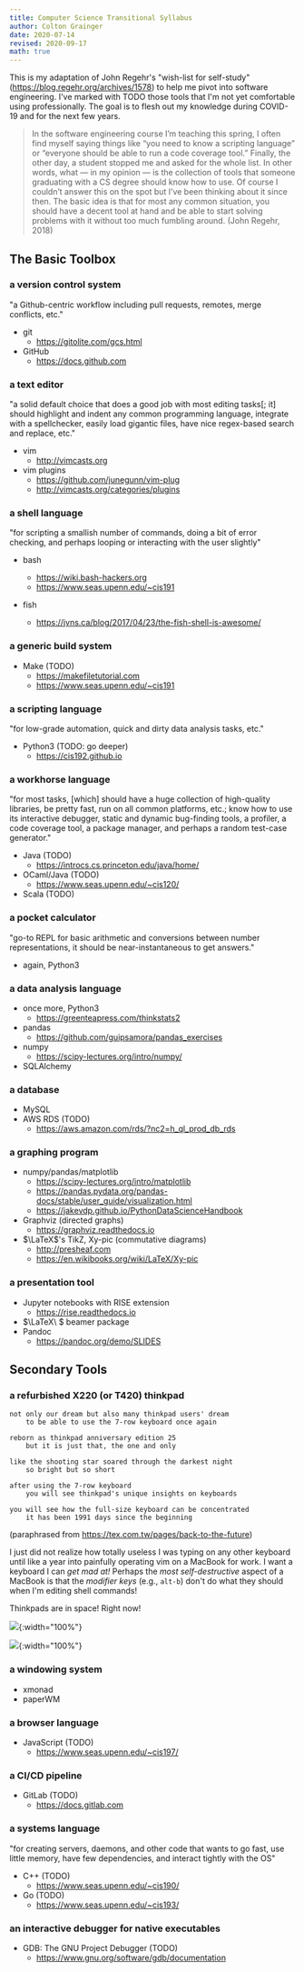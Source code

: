 ```yaml
---
title: Computer Science Transitional Syllabus
author: Colton Grainger
date: 2020-07-14
revised: 2020-09-17
math: true
---
```


This is my adaptation of John Regehr's "wish-list for self-study" (<https://blog.regehr.org/archives/1578>) to help me pivot into software engineering. I've marked with TODO those tools that I'm not yet comfortable using professionally. The goal is to flesh out my knowledge during COVID-19 and for the next few years.

> In the software engineering course I’m teaching this spring, I often find myself saying things like “you need to know a scripting language” or “everyone should be able to run a code coverage tool.” Finally, the other day, a student stopped me and asked for the whole list. In other words, what — in my opinion — is the collection of tools that someone graduating with a CS degree should know how to use. Of course I couldn’t answer this on the spot but I’ve been thinking about it since then. The basic idea is that for most any common situation, you should have a decent tool at hand and be able to start solving problems with it without too much fumbling around. (John Regehr, 2018)


## The Basic Toolbox

### a version control system

"a Github-centric workflow including pull requests, remotes, merge conflicts, etc."

- git 
    - <https://gitolite.com/gcs.html>
- GitHub 
    - <https://docs.github.com>

### a text editor

"a solid default choice that does a good job with most editing tasks[; it] should highlight and indent any common programming language, integrate with a spellchecker, easily load gigantic files, have nice regex-based search and replace, etc."

- vim 
    - <http://vimcasts.org>
- vim plugins
    - <https://github.com/junegunn/vim-plug>
    - <http://vimcasts.org/categories/plugins>

### a shell language

"for scripting a smallish number of commands, doing a bit of error checking, and perhaps looping or interacting with the user slightly"

- bash 
    - <https://wiki.bash-hackers.org>
    - <https://www.seas.upenn.edu/~cis191>

- fish 
    - <https://jvns.ca/blog/2017/04/23/the-fish-shell-is-awesome/>

### a generic build system

- Make  (TODO)
    - <https://makefiletutorial.com>
    - <https://www.seas.upenn.edu/~cis191>

### a scripting language

"for low-grade automation, quick and dirty data analysis tasks, etc."

- Python3 (TODO: go deeper)
    - <https://cis192.github.io>

### a workhorse language

"for most tasks, [which] should have a huge collection of high-quality libraries, be pretty fast, run on all common platforms, etc.; know how to use its interactive debugger, static and dynamic bug-finding tools, a profiler, a code coverage tool, a package manager, and perhaps a random test-case generator."

- Java (TODO)
    - <https://introcs.cs.princeton.edu/java/home/>
- OCaml/Java (TODO)
    - <https://www.seas.upenn.edu/~cis120/>
- Scala (TODO)

### a pocket calculator

"go-to REPL for basic arithmetic and conversions between number representations, it should be near-instantaneous to get answers."

- again, Python3

### a data analysis language

- once more, Python3
    - <https://greenteapress.com/thinkstats2>
- pandas 
    - <https://github.com/guipsamora/pandas_exercises>
- numpy 
    - <https://scipy-lectures.org/intro/numpy/>
- SQLAlchemy

### a database

- MySQL
- AWS RDS (TODO)
    - <https://aws.amazon.com/rds/?nc2=h_ql_prod_db_rds>

### a graphing program

- numpy/pandas/matplotlib 
    - <https://scipy-lectures.org/intro/matplotlib>
    - <https://pandas.pydata.org/pandas-docs/stable/user_guide/visualization.html>
    - <https://jakevdp.github.io/PythonDataScienceHandbook>
- Graphviz (directed graphs)
    - <https://graphviz.readthedocs.io>
- $\LaTeX$'s TikZ, Xy-pic (commutative diagrams)
    - <http://presheaf.com>
    - <https://en.wikibooks.org/wiki/LaTeX/Xy-pic>

### a presentation tool

- Jupyter notebooks with RISE extension 
    - <https://rise.readthedocs.io>
- $\LaTeX\ $ beamer package
- Pandoc
    - <https://pandoc.org/demo/SLIDES>


## Secondary Tools

### a refurbished X220 (or T420) thinkpad 

```
not only our dream but also many thinkpad users' dream
    to be able to use the 7-row keyboard once again

reborn as thinkpad anniversary edition 25
    but it is just that, the one and only

like the shooting star soared through the darkest night
    so bright but so short

after using the 7-row keyboard
    you will see thinkpad's unique insights on keyboards

you will see how the full-size keyboard can be concentrated
    it has been 1991 days since the beginning
```
(paraphrased from <https://tex.com.tw/pages/back-to-the-future>)

I just did not realize how totally useless I was typing on any other keyboard until like a year into painfully operating vim on a MacBook for work. I want a keyboard I can *get mad at!* Perhaps the *most self-destructive* aspect of a MacBook is that the *modifier keys* (e.g., `alt-b`) don't do what they should when I'm editing shell commands!

Thinkpads are in space! Right now!

![](https://upload.wikimedia.org/wikipedia/commons/0/05/TORU_docking_system.jpg){:width="100%"}

![](https://upload.wikimedia.org/wikipedia/commons/b/b9/Wikimania_hackathon_1.JPG){:width="100%"}

### a windowing system

- xmonad
- paperWM

### a browser language 

- JavaScript (TODO) 
    - <https://www.seas.upenn.edu/~cis197/>

### a CI/CD pipeline

- GitLab (TODO) 
    - <https://docs.gitlab.com>

### a systems language

 "for creating servers, daemons, and other code that wants to go fast, use little memory, have few dependencies, and interact tightly with the OS"

- C++ (TODO)
    - <https://www.seas.upenn.edu/~cis190/>
- Go (TODO)
    - <https://www.seas.upenn.edu/~cis193/>

### an interactive debugger for native executables

- GDB: The GNU Project Debugger (TODO)
    - <https://www.gnu.org/software/gdb/documentation>

